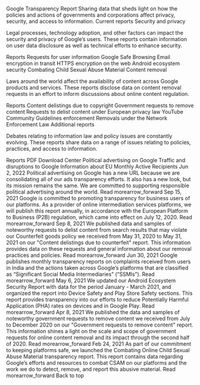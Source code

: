 Google Transparency Report
Sharing data that sheds light on how the policies and actions of governments and corporations affect privacy, security, and access to information.
Current reports
Security and privacy

Legal processes, technology adoption, and other factors can impact the security and privacy of Google’s users. These reports contain information on user data disclosure as well as technical efforts to enhance security.

Reports
Requests for user information
Google Safe Browsing
Email encryption in transit
HTTPS encryption on the web
Android ecosystem security
Combating Child Sexual Abuse Material
Content removal

Laws around the world affect the availability of content across Google products and services. These reports disclose data on content removal requests in an effort to inform discussions about online content regulation.

Reports
Content delistings due to copyright
Government requests to remove content
Requests to delist content under European privacy law
YouTube Community Guidelines enforcement
Removals under the Network Enforcement Law
Additional reports

Debates relating to information law and policy issues are constantly evolving. These reports share data on a range of issues relating to policies, practices, and access to information.

Reports
PDF Download Center
Political advertising on Google
Traffic and disruptions to Google
Information about EU Monthly Active Recipients
Jun 2, 2022
Political advertising on Google has a new URL because we are consolidating all of our ads transparency efforts. It also has a new look, but its mission remains the same. We are committed to supporting responsible political advertising around the world.
Read morearrow_forward
Sep 15, 2021
Google is committed to promoting transparency for business users of our platforms. As a provider of online intermediation services platforms, we will publish this report annually, in accordance with the European Platform to Business (P2B) regulation, which came into effect on July 12, 2020.
Read morearrow_forward
Sep 8, 2021
We published data and samples of noteworthy requests to delist content from search results that may violate our Counterfeit goods policy we received from May 31, 2020 to May 31, 2021 on our "Content delistings due to counterfeit" report. This information provides data on these requests and general information about our removal practices and policies.
Read morearrow_forward
Jun 30, 2021
Google publishes monthly transparency reports on complaints received from users in India and the actions taken across Google’s platforms that are classified as “Significant Social Media Intermediaries” (“SSMIs”).
Read morearrow_forward
May 6, 2021
We updated our Android Ecosystem Security Report with data for the period January - March 2021, and organized the report into Device Safety and Play Store Safety sections. This report provides transparency into our efforts to reduce Potentially Harmful Application (PHA) rates on devices and in Google Play.
Read morearrow_forward
Apr 8, 2021
We published the data and samples of noteworthy government requests to remove content we received from July to December 2020 on our "Government requests to remove content" report. This information shines a light on the scale and scope of government requests for online content removal and its impact through the second half of 2020.
Read morearrow_forward
Feb 24, 2021
As part of our commitment to keeping platforms safe, we launched the Combating Online Child Sexual Abuse Material transparency report. This report contains data regarding Google’s efforts and resources to combat CSAM on our platforms and the work we do to detect, remove, and report this abusive material.
Read morearrow_forward
Back to top